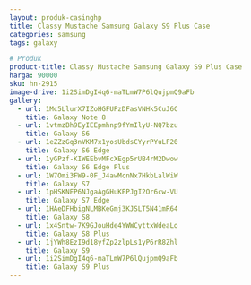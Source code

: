 ```yaml
---
layout: produk-casinghp
title: Classy Mustache Samsung Galaxy S9 Plus Case
categories: samsung
tags: galaxy

# Produk
product-title: Classy Mustache Samsung Galaxy S9 Plus Case
harga: 90000
sku: hn-2915
image-drive: 1i2SimDgI4q6-maTLmW7P6lQujpmQ9aFb
gallery:
  - url: 1Mc5LlurX7IZoHGFUPzDFasVNHk5CuJ6C
    title: Galaxy Note 8
  - url: 1vtmzBh9EyIEEpmhnp9fYmIlyU-NQ7bzu
    title: Galaxy S6
  - url: 1eZZzGq3nVKM7x1yosUbdsCYyrPYuLF20
    title: Galaxy S6 Edge
  - url: 1yGPzf-KIWEEbvMFcXEgp5rUB4rM2Dwow
    title: Galaxy S6 Edge Plus
  - url: 1W7Omi3FW9-0F_J4awMcnNx7HkbLalWiW
    title: Galaxy S7
  - url: 1pHSKNEP6NJgaAgGHuKEPJgI2Or6cw-VU
    title: Galaxy S7 Edge
  - url: 1HAeDFHbigNLMBKeGmj3KJSLT5N41mR64
    title: Galaxy S8
  - url: 1x4Sntw-7K9GJouHde4YWWCyttxWdeaLo
    title: Galaxy S8 Plus
  - url: 1jYWh8EzI9d18yfZp2zlpLs1yP6rR8Zhl
    title: Galaxy S9
  - url: 1i2SimDgI4q6-maTLmW7P6lQujpmQ9aFb
    title: Galaxy S9 Plus
---
```

